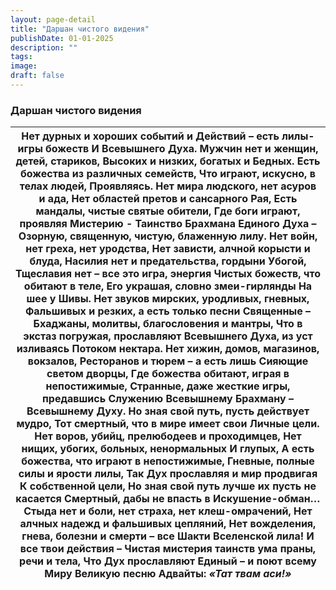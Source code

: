 ```yaml
---
layout: page-detail
title: "Даршан чистого видения"
publishDate: 01-01-2025
description: ""
tags:
image:
draft: false
---
```


### Даршан чистого видения

| Нет дурных и хороших событий и  Действий – есть лилы-игры божеств  И Всевышнего Духа.  Мужчин нет и женщин, детей, стариков,  Высоких и низких, богатых и  Бедных.  Есть божества из различных семейств,  Что играют, искусно, в телах людей,  Проявляясь.  Нет мира людского, нет асуров и ада,  Нет областей претов и сансарного  Рая,  Есть мандалы, чистые святые обители,  Где боги играют, проявляя Мистерию -  Таинство Брахмана Единого Духа –  Озорную, священную, чистую, блаженную лилу.  Нет войн, нет греха, нет уродства,  Нет зависти, алчной корысти и блуда,  Насилия нет и предательства, гордыни  Убогой,  Тщеславия нет – все это игра, энергия  Чистых божеств, что обитают в теле,  Его украшая, словно змеи-гирлянды  На шее у Шивы.  Нет звуков мирских, уродливых, гневных,  Фальшивых и резких, а есть только песни  Священные –  Бхаджаны, молитвы, благословения и мантры,  Что в экстаз погружая, прославляют  Всевышнего Духа, из уст изливаясь  Потоком нектара.  Нет хижин, домов, магазинов, вокзалов,  Ресторанов и тюрем – а есть лишь  Сияющие светом дворцы,  Где божества обитают, играя в непостижимые,  Странные, даже жесткие игры, предавшись  Служению Всевышнему Брахману –  Всевышнему Духу.  Но зная свой путь, пусть действует мудро,  Тот смертный, что в мире имеет свои  Личные цели.  Нет воров, убийц, прелюбодеев и проходимцев,  Нет нищих, убогих, больных, ненормальных  И глупых,  А есть божества, что играют в непостижимые,  Гневные, полные силы и ярости лилы,  Так Дух прославляя и мир продвигая  К собственной цели,  Но зная свой путь лучше их пусть не касается  Смертный, дабы не впасть в  Искушение-обман…  Стыда нет и боли, нет страха, нет клеш-омрачений,  Нет алчных надежд и фальшивых цепляний,  Нет вожделения, гнева, болезни и смерти – все Шакти Вселенской лила!  И все твои действия –  Чистая мистерия таинств ума праны, речи и тела,  Что Дух прославляют Единый – и поют всему  Миру Великую песню Адвайты:   **_«Тат твам аси!»_** |
| --------------------------------------------------------------------------------------------------------------------------------------------------------------------------------------------------------------------------------------------------------------------------------------------------------------------------------------------------------------------------------------------------------------------------------------------------------------------------------------------------------------------------------------------------------------------------------------------------------------------------------------------------------------------------------------------------------------------------------------------------------------------------------------------------------------------------------------------------------------------------------------------------------------------------------------------------------------------------------------------------------------------------------------------------------------------------------------------------------------------------------------------------------------------------------------------------------------------------------------------------------------------------------------------------------------------------------------------------------------------------------------------------------------------------------------------------------------------------------------------------------------------------------------------------------------------------------------------------------------------------------------------------------------------------------------------------------------------------------------------------------------------------------------------------------------------------------------------------------------------------------------------------------------------------------------------------------------------------------------------------------------------------- |
  
  
